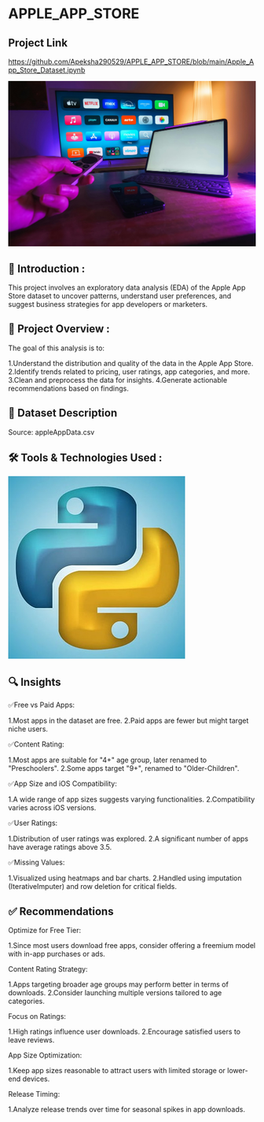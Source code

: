 # APPLE_APP_STORE

## Project Link
https://github.com/Apeksha290529/APPLE_APP_STORE/blob/main/Apple_App_Store_Dataset.ipynb

<img src="APPLE PHOTO .jpg" width=1000>


## 📌 Introduction :
This project involves an exploratory data analysis (EDA) of the Apple App Store dataset to uncover patterns, understand user preferences, and suggest business strategies for app developers or marketers.

## 🎯 Project Overview :
The goal of this analysis is to:

1.Understand the distribution and quality of the data in the Apple App Store.
2.Identify trends related to pricing, user ratings, app categories, and more.
3.Clean and preprocess the data for insights.
4.Generate actionable recommendations based on findings.


## 📁 Dataset Description
Source: appleAppData.csv

## 🛠️ Tools & Technologies Used :
   ![image](desktop-wallpaper-6-python-programming-python-language.jpg)

## 🔍 Insights
✅Free vs Paid Apps:

1.Most apps in the dataset are free.
2.Paid apps are fewer but might target niche users.

✅Content Rating:

1.Most apps are suitable for "4+" age group, later renamed to "Preschoolers".
2.Some apps target "9+", renamed to "Older-Children".

✅App Size and iOS Compatibility:

1.A wide range of app sizes suggests varying functionalities.
2.Compatibility varies across iOS versions.

✅User Ratings:

1.Distribution of user ratings was explored.
2.A significant number of apps have average ratings above 3.5.

✅Missing Values:

1.Visualized using heatmaps and bar charts.
2.Handled using imputation (IterativeImputer) and row deletion for critical fields.

## ✅ Recommendations

Optimize for Free Tier:

1.Since most users download free apps, consider offering a freemium model with in-app purchases or ads.

Content Rating Strategy:

1.Apps targeting broader age groups may perform better in terms of downloads.
2.Consider launching multiple versions tailored to age categories.

Focus on Ratings:

1.High ratings influence user downloads.
2.Encourage satisfied users to leave reviews.

App Size Optimization:

1.Keep app sizes reasonable to attract users with limited storage or lower-end devices.

Release Timing:

1.Analyze release trends over time for seasonal spikes in app downloads.

